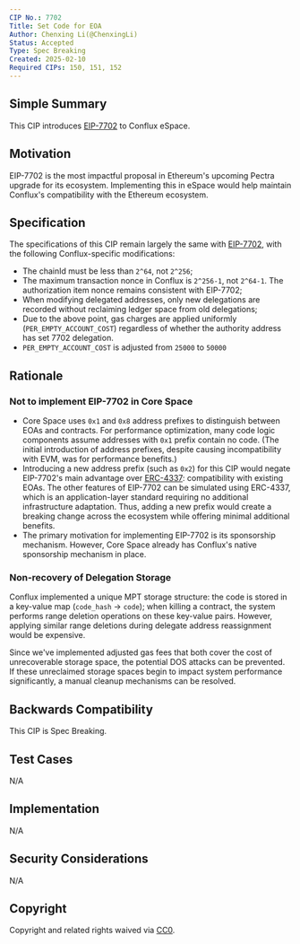 ```yaml
---
CIP No.: 7702
Title: Set Code for EOA 
Author: Chenxing Li(@ChenxingLi)
Status: Accepted
Type: Spec Breaking
Created: 2025-02-10
Required CIPs: 150, 151, 152
---
```


## Simple Summary
This CIP introduces [EIP-7702](https://eips.ethereum.org/EIPS/eip-7702) to Conflux eSpace.

## Motivation

EIP-7702 is the most impactful proposal in Ethereum's upcoming Pectra upgrade for its ecosystem. Implementing this in eSpace would help maintain Conflux's compatibility with the Ethereum ecosystem.

## Specification

The specifications of this CIP remain largely the same with [EIP-7702](https://eips.ethereum.org/EIPS/eip-7702), with the following Conflux-specific modifications:

- The chainId must be less than `2^64`, not `2^256`;
- The maximum transaction nonce in Conflux is `2^256-1`, not `2^64-1`. The authorization item nonce remains consistent with EIP-7702;
- When modifying delegated addresses, only new delegations are recorded without reclaiming ledger space from old delegations;
- Due to the above point, gas charges are applied uniformly (`PER_EMPTY_ACCOUNT_COST`) regardless of whether the authority address has set 7702 delegation.
- `PER_EMPTY_ACCOUNT_COST` is adjusted from `25000` to `50000`

## Rationale

### Not to implement EIP-7702 in Core Space

- Core Space uses `0x1` and `0x8` address prefixes to distinguish between EOAs and contracts. For performance optimization, many code logic components assume addresses with `0x1` prefix contain no code. (The initial introduction of address prefixes, despite causing incompatibility with EVM, was for performance benefits.)
- Introducing a new address prefix (such as `0x2`) for this CIP would negate EIP-7702's main advantage over [ERC-4337](https://eips.ethereum.org/EIPS/eip-4337): compatibility with existing EOAs. The other features of EIP-7702 can be simulated using ERC-4337, which is an application-layer standard requiring no additional infrastructure adaptation. Thus, adding a new prefix would create a breaking change across the ecosystem while offering minimal additional benefits.
- The primary motivation for implementing EIP-7702 is its sponsorship mechanism. However, Core Space already has Conflux's native sponsorship mechanism in place.

### Non-recovery of Delegation Storage
Conflux implemented a unique MPT storage structure: the code is stored in a key-value map (`code_hash` → `code`); when killing a contract, the system performs range deletion operations on these key-value pairs. However, applying similar range deletions during delegate address reassignment would be expensive. 

Since we've implemented adjusted gas fees that both cover the cost of unrecoverable storage space, the potential DOS attacks can be prevented. If these unreclaimed storage spaces begin to impact system performance significantly, a manual cleanup mechanisms can be resolved.

## Backwards Compatibility
This CIP is Spec Breaking.

## Test Cases
<!--Test cases for an implementation are mandatory for CIPs that are affecting consensus changes. Other CIPs can choose to include links to test cases if applicable.-->
N/A

## Implementation
<!--The implementations must be completed before any CIP is given status "Final", but it need not be completed before the CIP is accepted. While there is merit to the approach of reaching consensus on the specification and rationale before writing code, the principle of "rough consensus and running code" is still useful when it comes to resolving many discussions of API details.-->
N/A

## Security Considerations
<!--All CIPs must contain a section that discusses the security implications/considerations relevant to the proposed change. Include information that might be important for security discussions, surfaces risks and can be used throughout the life cycle of the proposal. E.g. include security-relevant design decisions, concerns, important discussions, implementation-specific guidance and pitfalls, an outline of threats and risks and how they are being addressed. CIP submissions missing the "Security Considerations" section will be rejected. a CIP cannot proceed to status "Final" without a Security Considerations discussion deemed sufficient by the reviewers.-->
N/A

## Copyright
Copyright and related rights waived via [CC0](https://creativecommons.org/publicdomain/zero/1.0/).
